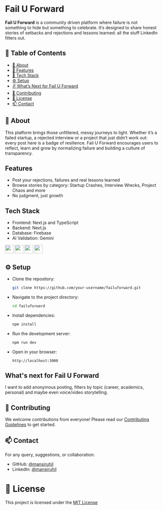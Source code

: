 # Fail U Forward

**Fail U Forward** is a community driven platform where failure is not something to hide but something to celebrate. It’s designed to share honest stories of setbacks and rejections and lessons learned: all the stuff LinkedIn filters out.

## 📌 Table of Contents
- [📖 About](#-about)
- [🎯 Features](#-features)
- [📂 Tech Stack](#-tech-stack)
- [⚙️ Setup](#-setup)
- [✌ What’s Next for Fail U Forward](#-whats-next-for-fail-u-forward)
- [🤝 Contributing](#-contributing)
- [📄 License](#-license)
- [📫 Contact](#-contact)

## 📖 About 

This platform brings those unfiltered, messy journeys to light. 
Whether it’s a failed startup, a rejected interview or a project that just didn’t work out: every post here is a badge of resilience.
Fail U Forward encourages users to reflect, learn and grow by normalizing failure and building a culture of transparency. 

## Features 

- Post your rejections, failures and real lessons learned
- Browse stories by category: Startup Crashes, Interview Wrecks, Project Chaos and more
- No judgment, just growth 

## Tech Stack 

- Frontend: Next.js and TypeScript
- Backend: Next.js
-  Database: Firebase
-  AI Validation: Gemini 

<p float="left">
  <img src="https://img.shields.io/badge/Next.js-000000?style=for-the-badge&logo=nextdotjs&logoColor=white" height="28"/>
  <img src="https://img.shields.io/badge/TypeScript-3178C6?style=for-the-badge&logo=typescript&logoColor=white" height="28"/>
  <img src="https://img.shields.io/badge/Firebase-FFCA28?style=for-the-badge&logo=firebase&logoColor=black" height="28"/>
  <img src="https://img.shields.io/badge/Gemini_AI-ffffff?style=for-the-badge&logo=google&logoColor=blue" height="28"/>
</p>

## ⚙️ Setup 

- Clone the repository:
  ```bash
  git clone https://github.com/your-username/failuforward.git 
  
- Navigate to the project directory:
  ```bash
  cd failuforward
  
- Install dependencies:
  ```bash
  npm install 

- Run the development server: 
  ```bash
  npm run dev 

- Open in your browser:
  ```arduino
  http://localhost:3000

## What's next for Fail U Forward
I want to add anonymous posting, filters by topic (career, academics, personal) and maybe even voice/video storytelling. 

## 🤝 Contributing 

We welcome contributions from everyone! Please read our [Contributing Guidelines](Contributing.md) to get started.

## 📫 Contact  
For any query, suggestions, or collaboration:  
- GitHub: [@mansiruhil](https://github.com/mansiruhil)  
- LinkedIn: [@mansiruhil](https://www.linkedin.com/in/mansi-ruhil-7a00a0228)  
 
# 🧾 License 

This project is licensed under the [MIT License](LICENSE)
